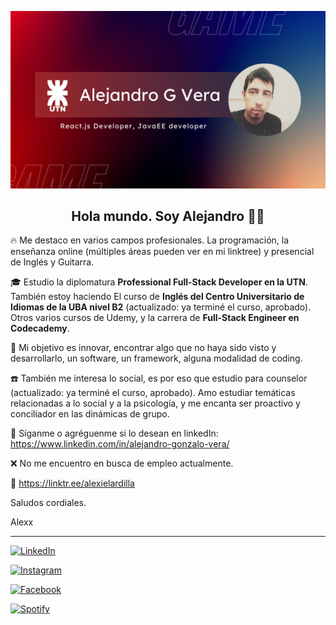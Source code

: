 ![imagen de portada Github](banner_github1.png)

<h2 align="center">Hola mundo. Soy Alejandro 👋🤓</h2>
<p align="center">

🔥 Me destaco en varios campos profesionales. La programación, la enseñanza online (múltiples áreas pueden ver en mi linktree) y presencial de Inglés y Guitarra. 

🎓 Estudio la diplomatura **Professional Full-Stack Developer en la UTN**. También estoy haciendo El curso de **Inglés del Centro Universitario de Idiomas de la UBA nivel B2** (actualizado: ya terminé el curso, aprobado). Otros varios cursos de Udemy, y la carrera de **Full-Stack Engineer en Codecademy**.

🚀 Mi objetivo es innovar, encontrar algo que no haya sido visto y desarrollarlo, un software, un framework, alguna modalidad de coding. 

☎️ También me interesa lo social, es por eso que estudio para counselor (actualizado: ya terminé el curso, aprobado). Amo estudiar temáticas relacionadas a lo social y a la psicología, y me encanta ser proactivo y conciliador en las dinámicas de grupo.

💎 Síganme o agréguenme si lo desean en linkedIn: https://www.linkedin.com/in/alejandro-gonzalo-vera/

❌ No me encuentro en busca de empleo actualmente.

💯 https://linktr.ee/alexielardilla

Saludos cordiales.

Alexx</p>

---
<a href="https://www.linkedin.com/in/alejandro-gonzalo-vera" target="_blank"><img src="https://img.shields.io/badge/LinkedIn-%230077B5.svg?&style=flat-square&logo=linkedin&logoColor=white" alt="LinkedIn"></a>

<a href="https://www.instagram.com/simple_mortal1983/" target="_blank"><img src="https://img.shields.io/badge/Instagram-%23E4405F.svg?&style=flat-square&logo=instagram&logoColor=white" alt="Instagram"></a>

<a href="https://www.facebook.com/AlexxPerroArdilla/" target="_blank"><img src="https://img.shields.io/badge/Facebook-%231877F2.svg?&style=flat-square&logo=facebook&logoColor=white" alt="Facebook"></a>

<a href="https://open.spotify.com/artist/7xuFeJ2pkW89AsUrNAf0DQ" target="_blank"><img src="https://img.shields.io/badge/Spotify-%231ED760.svg?&style=flat-square&logo=spotify&logoColor=white" alt="Spotify"></a>

